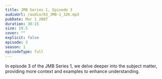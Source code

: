 ```yaml
---
title: JMB Series 1, Episode 3
audioUrl: /audio/03_JMB-1_32K.mp3
pubDate: Mar 1 2007
duration: 38:15
size: 19.5
cover: ""
explicit: false
episode: 3
season: 1
episodeType: full
---
```


In episode 3 of the JMB Series 1, we delve deeper into the subject matter, providing more context and examples to enhance understanding.
